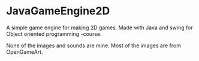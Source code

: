 # JavaGameEngine2D

A simple game engine for making 2D games. Made with Java and swing for Object
oriented programming -course.

None of the images and sounds are mine. Most of the images are from
OpenGameArt.
